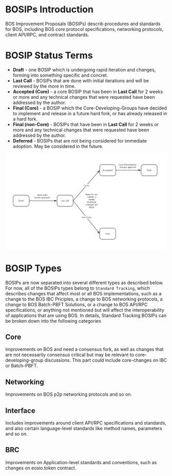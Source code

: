 # BOSIPs Introduction

BOS Improvement Proposals (BOSIPs) describ procedures and standards for BOS, including BOS core protocol specifications, networking protocols, client API/RPC, and contract standards.

# BOSIP Status Terms

- **Draft** - one BOSIP which is undergoing rapid iteration and changes, forming into something specific and concret.
- **Last Call** - BOSIPs that are done with initial iterations and will be reviewed by the more in time.
- **Accepted (Core)** - a core BOSIP that has been in **Last Call** for 2 weeks or more and any technical changes that were requested have been addressed by the author.
- **Final (Core)** - a BOSIP which the Core-Developing-Groups have decided to implement and release in a future hard fork, or has already released in a hard fork.
- **Final (non-Core)** - BOSIPs that have been in **Last Call** for 2 weeks or more and any technical changes that were requested have been addressed by the author.
- **Deferred** - BOSIPs that are not being considered for immediate adoption. May be considered in the future.

![](assets\class.png)

# BOSIP Types

BOSIPs are now separated into several different types as described below. For now, all of the BOSIPs types belong to `Standard Tracking`, which describes changes that affect most or all BOS implementations, such as a change to the BOS IBC Priciples, a change to BOS networking protocols, a change to BOS Batch-PBFT Solutions, or a change to BOS  API/RPC specifications, or anything not mentioned but will affect the interoperability of applications that are using BOS. In details, Standard Tracking BOSIPs can be broken down into the following categories

## Core

Improvements on BOS and need a consensus fork, as well as changes that are not necessarily consensus critical but may be relevant to core-developing-group discussions. This part could include core-changes on IBC or Batch-PBFT.

## Networking

Improvements on BOS p2p networking protocols and so on.

## Interface

Includes improvements around client API/RPC specifications and standards, and also certain language-level standards like method names, parameters and so on.

## BRC

Improvements on Application-level standards and conventions, such as changes on eosio.token contract.



